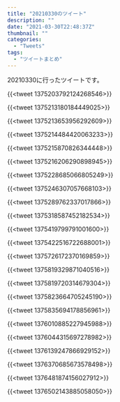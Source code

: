 ```yaml
---
title: "20210330のツイート"
description: ""
date: "2021-03-30T22:48:37Z"
thumbnail: ""
categories:
  - "Tweets"
tags:
  - "ツイートまとめ"
---
```

20210330に行ったツイートです。
<!--more-->
{{<tweet 1375203792124268546>}}

{{<tweet 1375213180184449025>}}

{{<tweet 1375213653956292609>}}

{{<tweet 1375214484420063233>}}

{{<tweet 1375215870826344448>}}

{{<tweet 1375216206290898945>}}

{{<tweet 1375228685066805249>}}

{{<tweet 1375246307057668103>}}

{{<tweet 1375289762337017866>}}

{{<tweet 1375318587452182534>}}

{{<tweet 1375419799791001600>}}

{{<tweet 1375422516722688001>}}

{{<tweet 1375726172370169859>}}

{{<tweet 1375819329871040516>}}

{{<tweet 1375819720314679304>}}

{{<tweet 1375823664705245190>}}

{{<tweet 1375835694178856961>}}

{{<tweet 1376010885227945988>}}

{{<tweet 1376044315697278982>}}

{{<tweet 1376139247866929152>}}

{{<tweet 1376370685673578498>}}

{{<tweet 1376481874156027912>}}

{{<tweet 1376502143885058050>}}


